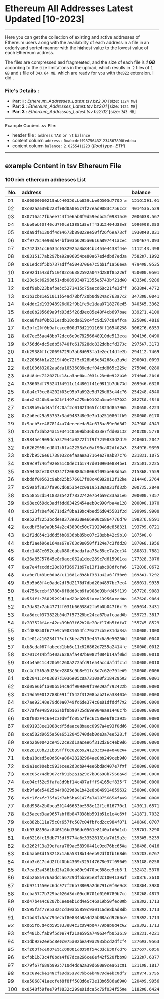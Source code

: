 # Ethereum All Addresses Latest Updated [10-2023]

---


Here you can get the collection of existing and active addresses of Ethereum users along with the availability of each address in a file in an orderly and sorted manner with the highest value to the lowest value of each Ethereum address.

The files are compressed and fragmented, and the size of each file is _**1 GB**_ according to the size limitations in the upload, which results in` 2` files of `1 GB` and `1` file of `343.64 MB`, which are ready for you with the`BZ2` extension. I did .

### File's Details : 
- **Part 1** : _Ethereum_Addresses_Latest.tsv.bz2.00_ [size: `1024 MB`]
- **Part 2** : _Ethereum_Addresses_Latest.tsv.bz2.01_ [size: `1024 MB`]
- **Part 3** : _Ethereum_Addresses_Latest.tsv.bz2.02_ [size: `343 MB`]

---

Example Content tsv File:

- header file : `address` `TAB or \t` `balance`
- content column `address` : `0xabcdef0987564321234567890fedcba`
- content column `balance` : `2.0255411223` (_float type- ETH_)


---


## example Content in tsv Ethereum File


### 100 rich ethereum addresses List

| **No.** | **address**                                  | 	**balance**         |
|---------|:---------------------------------------------|:---------------------|
| 01      | `0x00000000219ab540356cbb839cbe05303d7705fa` | `15161591.013129445` |
| 02      | `0xc02aaa39b223fe8d0a0e5c4f27ead9083c756cc2` | `4014536.529545625 ` |
| 03      | `0x0716a17fbaee714f1e6ab0f9d59edbc5f09815c0` | `2006038.5678898424` |
| 04      | `0xbe0eb53f46cd790cd13851d5eff43d12404d33e8` | `1996008.3535885639` |
| 05      | `0xda9dfa130df4de4673b89022ee50ff26f6ea73cf` | `1930840.0315251292` |
| 06      | `0xf977814e90da44bfa03b6295a0616a897441acec` | `1904674.0931679208` |
| 07      | `0x742d35cc6634c0532925a3b844bc454e4438f44e` | `1112143.498638    ` |
| 08      | `0x8315177ab297ba92a06054ce80a67ed4dbd7ed3a` | `758287.1992401967 ` |
| 09      | `0x61edcdf5bb737adffe5043706e7c5bb1f1a56eea` | `479498.95358133997` |
| 10      | `0xe92d1a43df510f82c66382592a047d288f85226f` | `450000.0501029272 ` |
| 11      | `0x28c6c06298d514db089934071355e5743bf21d60` | `433508.9286947449 ` |
| 12      | `0xdf9eb223bafbe5c5271415c75aecd68c21fe3d7f` | `363884.4772896081 ` |
| 13      | `0x1b3cb81e51011b549d78bf720b0d924ac763a7c2` | `347300.004142218  ` |
| 14      | `0x4ddc2d193948926d02f9b1fe9e1daa0718270ed5` | `340565.33629219496` |
| 15      | `0xde0b295669a9fd93d5f28d9ec85e40f4cb697bae` | `339271.41001987335` |
| 16      | `0xca8fa8f0b631ecdb18cda619c4fc9d197c8affca` | `325000.4816557583 ` |
| 17      | `0x3bfc20f0b9afcace800d73d2191166ff16540258` | `306276.6353713999 ` |
| 18      | `0x07ee55aa48bb72dcc6e9d78256648910de513eca` | `304196.04902293545` |
| 19      | `0x756d64dc5edb56740fc617628dc832ddbcfd373c` | `297567.3173213    ` |
| 20      | `0xb29380ffc20696729b7ab8d093fa1e2ec14dfe2b` | `294112.7469456717 ` |
| 21      | `0x220866b1a2219f40e72f5c628b65d54268ca3a9d` | `290001.0093777016 ` |
| 22      | `0x8103683202aa8da10536036edef04cdd865c225e` | `275000.0280424657 ` |
| 23      | `0x8484ef722627bf18ca5ae6bcf031c23e6e922b30` | `274006.2046829593 ` |
| 24      | `0x78605df79524164911c144801f41e9811b7db73d` | `269946.6328677658 ` |
| 25      | `0x0a4c79ce84202b03e95b7a692e5d728d83c44c76` | `254248.45402515802` |
| 26      | `0xdc24316b9ae028f1497c275eb9192a3ea0f67022` | `252758.45483940365` |
| 27      | `0x189b9cbd4aff470af2c0102f365fc1823d857965` | `250650.42230684948` |
| 28      | `0x2b6ed29a95753c3ad948348e3e7b1a251080ffb9` | `250000.01706318933` |
| 29      | `0x9acb5ce4878144a74eeededa54c675aa59e0d3d2` | `247980.49435276727` |
| 30      | `0x176f3dab24a159341c0509bb36b833e7fdd0a132` | `240280.57786674425` |
| 31      | `0x9845e1909dca337944a0272f1f9f7249833d2d19` | `240001.20479070957` |
| 32      | `0x6262998ced04146fa42253a5c0af90ca02dfd2a3` | `234976.93952066315` |
| 33      | `0xb7b9526e61738032cefaaaea37164e279ab87c76` | `231831.1075861862 ` |
| 34      | `0x99c9fc46f92e8a1c0dec1b1747d010903e884be1` | `225501.22258508226` |
| 35      | `0x59448fe20378357f206880c58068f095ae63d5a5` | `215368.75591044   ` |
| 36      | `0xbddf00563c9abd25b576017f08c46982012f12be` | `214446.27646700002` |
| 37      | `0x59abf3837fa962d6853b4cc0a19513aa031fd32b` | `200735.2849252704 ` |
| 38      | `0x558553d54183a8542f7832742e7b4ba9c33aa1e6` | `200000.73579620227` |
| 39      | `0x98ec059dc3adfbdd63429454aeb0c990fba4a128` | `200000.10705597128` |
| 40      | `0x0c23fc0ef06716d2f8ba19bc4bed56d045581f2d` | `199999.99000000002` |
| 41      | `0xe523fc253bcdea8373e030ee66e00c6864776d70` | `198376.85919676156` |
| 42      | `0xcdbf58a9a9b54a2c43800c50c7192946de858321` | `193799.07219426168` |
| 43      | `0x2f2d854c1d6d5bb8936bb85bc07c28ebb42c9b10` | `187500.0          ` |
| 44      | `0xbf3aeb96e164ae67e763d9e050ff124e7c3fdd28` | `187068.19560722169` |
| 45      | `0xdc1487e092caba080c6badafaa75a58ce7a2ec34` | `180831.78816332584` |
| 46      | `0x36a85757645e8e8aec062a1dee289c7d615901ca` | `177328.30765968   ` |
| 47      | `0xa7e4fecddc20d83f36971b67e13f1abc98dfcfa6` | `172038.06721400894` |
| 48      | `0xa0efb63be0db8fc11681a598bf351a42a6ff50e0` | `169861.72923303206` |
| 49      | `0x5b5b69f4e0add2df5d2176d7dbd20b4897bc7ec4` | `169031.99352680356` |
| 50      | `0x4756eeebf378046f8dd3cb6fa908d93bfd45f139` | `167720.9083122831 ` |
| 51      | `0x554f4476825293d4ad20e02b54aca13956acc40a` | `167628.98642630893` |
| 52      | `0x7da82c7ab4771ff031b66538d2fb9b0b047f6cf9` | `165034.34311324763` |
| 53      | `0xa8dcc0373822b94d7f57326be24ca67bafcaad6b` | `159723.38179433538` |
| 54      | `0x203520f4ec42ea39b03f62b20e20cf17db5fdfa7` | `155745.85295384013` |
| 55      | `0xfd898a0f677e97a9031654fc79a27cb5e31da34a` | `150000.1000072282 ` |
| 56      | `0xfe01a216234f79cfc3bea7513e457c6a9e50250d` | `150000.00400721206` |
| 57      | `0xb8cda067fabedd1bb6c11c626862d7255a2414fe` | `150000.0012417282 ` |
| 58      | `0x701c484bfb40ac628afa487b6082f084b14af0bd` | `150000.0010762282 ` |
| 59      | `0x4b4a011c420b91260a272afd91e54accdafdfc1d` | `150000.00100722822` |
| 60      | `0xc4cf565a5d25ee2803c9b8e91fc3d7c62e79fe69` | `150000.0006861282 ` |
| 61      | `0xb20411c403687d1036e05c8a7310a0f218429503` | `150000.00010725504` |
| 62      | `0xd05e6bf1a00b5b4c9df909309f19e29af792422b` | `150000.0000582405 ` |
| 63      | `0x19d599012788b991ff542f31208bab21ea38403e` | `150000.0000222405 ` |
| 64      | `0x7ae92148e79d60a0749fd6de374c8e81dfddf792` | `150000.00000730276` |
| 65      | `0x77afe94859163abf0b90725d69e904ea91446c7b` | `150000.00000730276` |
| 66      | `0x0f00294c6e4c30d9ffc0557fec6c586e6f8c3935` | `150000.00000730276` |
| 67      | `0x091933ee1088cdf5daace8baec0997a4e93f0dd6` | `150000.00000730276` |
| 68      | `0xca582d9655a50e6512045740deb0de3a7ee5281f` | `150000.00000730276` |
| 69      | `0xeb2b00042ce4522ce2d1aacee6f312d26c4eb9d6` | `150000.00000730276` |
| 70      | `0x828103b231b39fffce028562412b3c04a4640e64` | `150000.0000072784 ` |
| 71      | `0xba18ded5e0d604a86428282964ae0bb249ceb9d0` | `150000.0000072552 ` |
| 72      | `0x9a1ed80ebc9936cee2d3db944ee6bd8d407e7f9f` | `150000.0000072552 ` |
| 73      | `0x0c05ec4db907cfb91b2a1a29e7b86688b7568a6d` | `150000.0000072552 ` |
| 74      | `0xe04cf52e9fafa3d9bf14c407afff94165ef835f7` | `150000.0000072552 ` |
| 75      | `0xb9fa6e54025b4f0829d8e1b42e8b846914659632` | `150000.0000072552 ` |
| 76      | `0x9c2fc4fc75fa2d7eb5ba9147fa7430756654faa9` | `150000.0000072405 ` |
| 77      | `0x8d95842b0bca501446683be598e12f1c616770c1` | `143011.65718044838` |
| 78      | `0x35aeed3aa9657abf8b847038bb591b51e1e4c69f` | `141871.70329884707` |
| 79      | `0xc882b111a75c0c657fc507c04fbfcd2cc984f071` | `140860.07077806798` |
| 80      | `0xb93d8596ac840816bd366dc0561e8140afd0d1cb` | `139701.32901124292` |
| 81      | `0xd6216fc19db775df9774a6e33526131da7d19a2c` | `139305.5239231918 ` |
| 82      | `0x3262f13a39efaca789ae58390441c9ed76bc658a` | `138498.041652     ` |
| 83      | `0xb5ab08d153218c1a6a5318b14eeb92df0fb168d6` | `135283.67679328492` |
| 84      | `0xdb3c617cdd2fbf0bb4309c325f47678e37f096d9` | `135188.02584887555` |
| 85      | `0x7ead3a4361bd26a20deb89c9470be368ee9cb6f1` | `132432.537838806  ` |
| 86      | `0xd5268a476aadd1a6729df5b3e5e8f2c1004139af` | `130876.361028222  ` |
| 87      | `0xb9711550ec6dc977f26b73809a2d6791c0f0e9c8` | `130804.39807929372` |
| 88      | `0xcba5777b729ba026d3dc09cd6701d0106789b7cc` | `130268.48731103203` |
| 89      | `0xd47b4a4c6207b1ee0eb1dd4e5c46a19b50fec00b` | `129392.17132579091` |
| 90      | `0x595faf77e533a5cd30ab5859c9a0116de8bad8db` | `129392.17132579091` |
| 91      | `0x1bd3fc5ac794e7af8e834a8a4d25b08acd9266ce` | `129392.17132579091` |
| 92      | `0xd65fb7d4cb595833e84c3c094bd4779bab0d4c62` | `129392.17132579091` |
| 93      | `0xf481b7fab9f5d0e74f21ae595a749634fb053619` | `129231.4221349205 ` |
| 94      | `0x1db92e2eebc8e0c075a02bea49a2935bcd2dfcf4` | `127693.95634821244` |
| 95      | `0xf203f6ce087e91c88881d0390f54c3dcb30fcd76` | `127637.69568589971` |
| 96      | `0xfbb1b73c4f0bda4f67dca266ce6ef42f520fbb98` | `123287.63774004907` |
| 97      | `0x79f67f689b9925710d4dda2a39d680e9cea61c81` | `121198.18173238919` |
| 98      | `0x3c68e2be148cfa3da533d7bbceb4973deebc0df3` | `120874.37556365467` |
| 99      | `0xa5068741aecfeb8f8ff503d6e73e13b6586a6980` | `120499.995637405  ` |
| 100     | `0x0548f59fee79f8832c299e01dca5c76f034f558e` | `118200.64249554295` |


